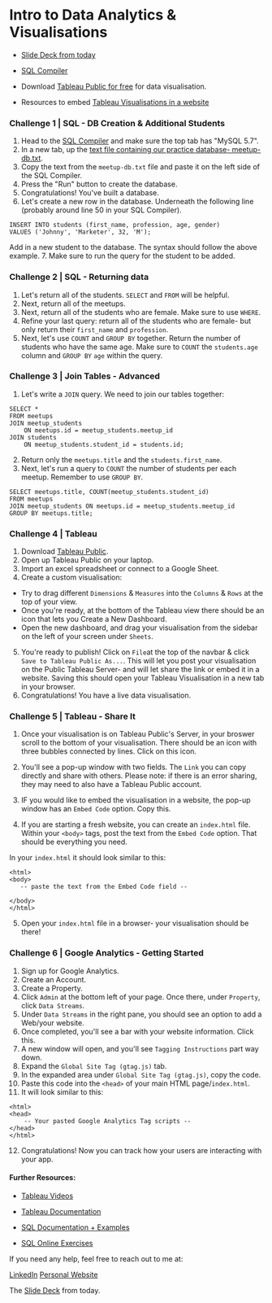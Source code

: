 # Intro to Data Analytics & Visualisations 

- [Slide Deck from today](https://bit.ly/30sf0vf)

- [SQL Compiler](https://www.db-fiddle.com/)

- Download [Tableau Public for free](https://public.tableau.com/en-us/s/) for data visualisation. 

- Resources to embed [Tableau Visualisations in a website](https://github.com/tableau/embedding-playbook/blob/master/pages/01_embedding_and_jsapi.md)



### Challenge 1 | SQL - DB Creation & Additional Students
1. Head to the [SQL Compiler](https://www.db-fiddle.com/) and make sure the top tab has "MySQL 5.7".
2. In a new tab, up the [text file containing our practice database- meetup-db.txt](https://github.com/sheesh19/intro-data-analytics-visualisation/blob/master/meetup-db.txt).
3. Copy the text from the `meetup-db.txt` file and paste it on the left side of the SQL Compiler.
4. Press the "Run" button to create the database.
5. Congratulations! You've built a database. 
6. Let's create a new row in the database. Underneath the following line (probably around line 50 in your SQL Compiler).

``` 
INSERT INTO students (first_name, profession, age, gender) 
VALUES ('Johnny', 'Marketer', 32, 'M');
```

Add in a new student to the database. The syntax should follow the above example. 
7. Make sure to run the query for the student to be added. 

### Challenge 2 | SQL - Returning data
1. Let's return all of the students. `SELECT` and `FROM` will be helpful. 
2. Next, return all of the meetups. 
3. Next, return all of the students who are female. Make sure to use `WHERE`. 
4. Refine your last query: return all of the students who are female- but only return their `first_name` and `profession`. 
5. Next, let's use `COUNT` and `GROUP BY` together. Return the number of students who have the same age. Make sure to `COUNT` the `students.age` column and `GROUP BY` `age` within the query. 

### Challenge 3 | Join Tables - Advanced
1. Let's write a `JOIN` query. We need to join our tables together:

```
SELECT *
FROM meetups
JOIN meetup_students
	ON meetups.id = meetup_students.meetup_id
JOIN students
	ON meetup_students.student_id = students.id;

```
2. Return only the `meetups.title` and the `students.first_name`.
3. Next, let's run a query to `COUNT` the number of students per each meetup. Remember to use `GROUP BY`. 

```
SELECT meetups.title, COUNT(meetup_students.student_id)
FROM meetups
JOIN meetup_students ON meetups.id = meetup_students.meetup_id
GROUP BY meetups.title;
```

### Challenge 4 | Tableau 
1. Download [Tableau Public](https://public.tableau.com/en-us/s/). 
2. Open up Tableau Public on your laptop. 
3. Import an excel spreadsheet or connect to a Google Sheet. 
4. Create a custom visualisation:
- Try to drag different `Dimensions` & `Measures` into the `Columns` & `Rows` at the top of your view. 
- Once you're ready, at the bottom of the Tableau view there should be an icon that lets you Create a New Dashboard. 
- Open the new dashboard, and drag your visualisation from the sidebar on the left of your screen under `Sheets`. 
5. You're ready to publish! Click on `File`at the top of the navbar & click `Save to Tableau Public As...`. This will let you post your visualisation on the Public Tableau Server- and will let share the link or embed it in a website. Saving this should open your Tableau Visualisation in a new tab in your browser. 
6. Congratulations! You have a live data visualisation. 


### Challenge 5 | Tableau - Share It
1. Once your visualisation is on Tableau Public's Server, in your broswer scroll to the bottom of your visualisation. There should be an icon with three bubbles connected by lines. Click on this icon. 
2. You'll see a pop-up window with two fields. The `Link` you can copy directly and share with others. Please note: if there is an error sharing, they may need to also have a Tableau Public account. 

3. IF you would like to embed the visualisation in a website, the pop-up window has an `Embed Code` option. Copy this. 
4. If you are starting a fresh website, you can create an `index.html` file. Within your `<body>` tags, post the text from the `Embed Code` option. That should be everything you need. 

In your `index.html` it should look similar to this:
```
<html>
<body>
   -- paste the text from the Embed Code field -- 

</body>
</html>
```
5. Open your `index.html` file in a browser- your visualisation should be there! 

### Challenge 6 | Google Analytics - Getting Started 
1. Sign up for Google Analytics. 
2. Create an Account. 
3. Create a Property. 
4. Click `Admin` at the bottom left of your page. Once there, under `Property`, click `Data Streams`.
5. Under `Data Streams` in the right pane, you should see an option to add a Web/your website.
6. Once completed, you'll see a bar with your website information. Click this. 
7. A new window will open, and you'll see `Tagging Instructions` part way down. 
8. Expand the `Global Site Tag (gtag.js)` tab. 
9. In the expanded area under `Global Site Tag (gtag.js)`, copy the code. 
10. Paste this code into the `<head>` of your main HTML page/`index.html`. 
11. It will look similar to this: 
```
<html>
<head>
	-- Your pasted Google Analytics Tag scripts --
</head>
</html>
```
12. Congratulations! Now you can track how your users are interacting with your app. 





#### Further Resources: 

- [Tableau Videos](https://www.tableau.com/learn/training)
- [Tableau Documentation](https://www.tableau.com/support/knowledgebase)

- [SQL Documentation + Examples](https://www.w3schools.com/sql/)
- [SQL Online Exercises](https://www.codecademy.com/catalog/language/sql)

If you need any help, feel free to reach out to me at:

[LinkedIn](https://www.linkedin.com/in/sheilaleveille/)
[Personal Website](www.sheilaleveille.com)

The [Slide Deck](https://bit.ly/30sf0vf) from today. 
